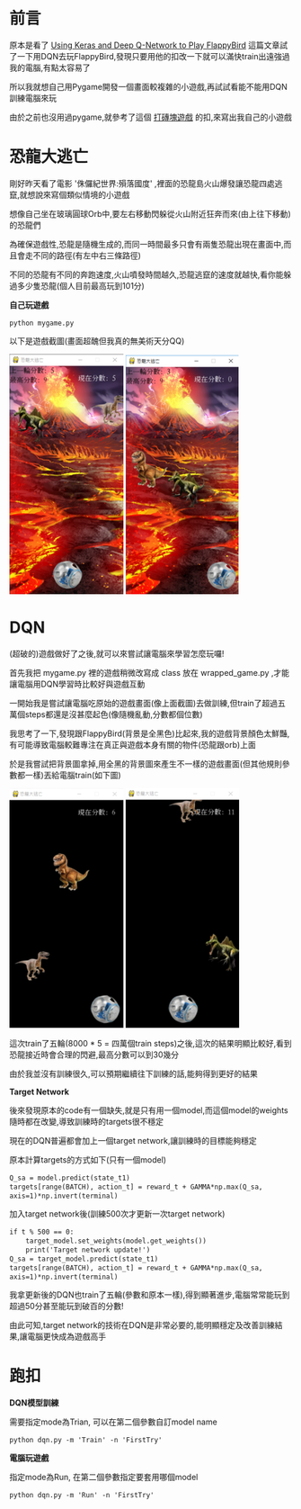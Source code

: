 # 前言
原本是看了 [Using Keras and Deep Q-Network to Play FlappyBird](https://yanpanlau.github.io/2016/07/10/FlappyBird-Keras.html) 這篇文章試了一下用DQN去玩FlappyBird,發現只要用他的扣改一下就可以滿快train出遠強過我的電腦,有點太容易了

所以我就想自己用Pygame開發一個畫面較複雜的小遊戲,再試試看能不能用DQN訓練電腦來玩

由於之前也沒用過pygame,就參考了這個 [打磚塊遊戲](https://github.com/channel2007/Python_Arkanoid/tree/master) 的扣,來寫出我自己的小遊戲

# 恐龍大逃亡
剛好昨天看了電影 '侏儸紀世界:殞落國度' ,裡面的恐龍島火山爆發讓恐龍四處逃竄,就想說來寫個類似情境的小遊戲

想像自己坐在玻璃圓球Orb中,要左右移動閃躲從火山附近狂奔而來(由上往下移動)的恐龍們

為確保遊戲性,恐龍是隨機生成的,而同一時間最多只會有兩隻恐龍出現在畫面中,而且會走不同的路徑(有左中右三條路徑)

不同的恐龍有不同的奔跑速度,火山噴發時間越久,恐龍逃竄的速度就越快,看你能躲過多少隻恐龍(個人目前最高玩到101分)

**自己玩遊戲**

    python mygame.py

以下是遊戲截圖(畫面超醜但我真的無美術天分QQ)

![](images/screenshot1.png)
![](images/screenshot2.png)

# DQN

(超破的)遊戲做好了之後,就可以來嘗試讓電腦來學習怎麼玩囉!

首先我把 mygame.py 裡的遊戲稍微改寫成 class 放在 wrapped_game.py ,才能讓電腦用DQN學習時比較好與遊戲互動

一開始我是嘗試讓電腦吃原始的遊戲畫面(像上面截圖)去做訓練,但train了超過五萬個steps都還是沒甚麼起色(像隨機亂動,分數都個位數)

我思考了一下,發現跟FlappyBird(背景是全黑色)比起來,我的遊戲背景顏色太鮮豔,有可能導致電腦較難專注在真正與遊戲本身有關的物件(恐龍跟orb)上面

於是我嘗試把背景圖拿掉,用全黑的背景圖來產生不一樣的遊戲畫面(但其他規則參數都一樣)丟給電腦train(如下圖)

![](images/screenshot3.png)
![](images/screenshot4.png)

這次train了五輪(8000 * 5 = 四萬個train steps)之後,這次的結果明顯比較好,看到恐龍接近時會合理的閃避,最高分數可以到30幾分

由於我並沒有訓練很久,可以預期繼續往下訓練的話,能夠得到更好的結果

**Target Network**

後來發現原本的code有一個缺失,就是只有用一個model,而這個model的weights隨時都在改變,導致訓練時的targets很不穩定

現在的DQN普遍都會加上一個target network,讓訓練時的目標能夠穩定

原本計算targets的方式如下(只有一個model)

    Q_sa = model.predict(state_t1)
    targets[range(BATCH), action_t] = reward_t + GAMMA*np.max(Q_sa, axis=1)*np.invert(terminal)

加入target network後(訓練500次才更新一次target network)

    if t % 500 == 0:
        target_model.set_weights(model.get_weights())
        print('Target network update!')
    Q_sa = target_model.predict(state_t1)
    targets[range(BATCH), action_t] = reward_t + GAMMA*np.max(Q_sa, axis=1)*np.invert(terminal)

我拿更新後的DQN也train了五輪(參數和原本一樣),得到顯著進步,電腦常常能玩到超過50分甚至能玩到破百的分數!

由此可知,target network的技術在DQN是非常必要的,能明顯穩定及改善訓練結果,讓電腦更快成為遊戲高手

# 跑扣

**DQN模型訓練**

需要指定mode為Trian, 可以在第二個參數自訂model name

    python dqn.py -m 'Train' -n 'FirstTry'

**電腦玩遊戲**

指定mode為Run, 在第二個參數指定要套用哪個model

    python dqn.py -m 'Run' -n 'FirstTry'



